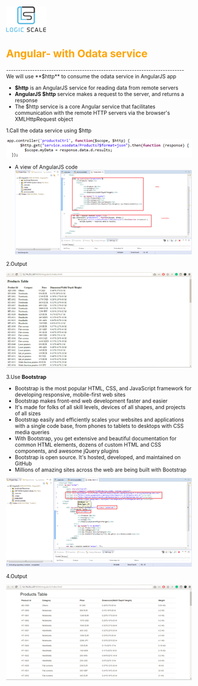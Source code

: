 ![Standard Rev 90](textImgs/capture2.png)

<h1><font color="orange"> Angular- with Odata service </font></h1>
---------------------------------------------------------------------------
We will use **$http** to consume the odata service in AngularJS app

- **$http** is an AngularJS service for reading data from remote servers
- **AngularJS $http** service makes a request to the server, and returns a response
- The $http service is a core Angular service that facilitates communication with the remote HTTP servers via the browser's XMLHttpRequest object

1.Call the odata service using $http

![Standard Rev 90](textImgs/19.1.png)

- A view of AngularJS code
![Standard Rev 90](textImgs/20.png)

2.Output

![Standard Rev 90](textImgs/normalout.png)

3.Use **Bootstrap**

- Bootstrap is the most popular HTML, CSS, and JavaScript framework for developing responsive, mobile-first web sites
- Bootstrap makes front-end web development faster and easier
- It's made for folks of all skill levels, devices of all shapes, and projects of all sizes
- Bootstrap easily and efficiently scales your websites and applications with a single code base, from phones to tablets to desktops with CSS media queries
- With Bootstrap, you get extensive and beautiful documentation for common HTML elements, dozens of custom HTML and CSS components, and awesome jQuery plugins
- Bootstrap is open source. It's hosted, developed, and maintained on GitHub
- Millions of amazing sites across the web are being built with Bootstrap

![Standard Rev 90](textImgs/21.png)

4.Output

![Standard Rev 90](textImgs/BootStrap.png)



